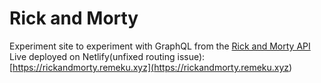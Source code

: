 # Rick and Morty  
Experiment site to experiment with GraphQL from the [Rick and Morty API](<https://rickandmortyapi.com>)  
Live deployed on Netlify(unfixed routing issue): [https://rickandmorty.remeku.xyz](<https://rickandmorty.remeku.xyz>)
